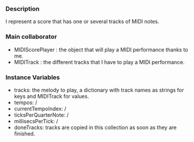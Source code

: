 ### Description
I represent a score that has one or several tracks of MIDI notes.

### Main collaborator
- MIDIScorePlayer : the object that will play a MIDI performance thanks to me.
- MIDITrack : the different tracks that I have to play a MIDI performance.

### Instance Variables
- tracks: the melody to play, a dictionary with track names as strings for keys and MIDITrack for values.
- tempos: /
- currentTempoIndex: /
- ticksPerQuarterNote: /
- millisecsPerTick: /
- doneTracks: tracks are copied in this collection as soon as they are finished.